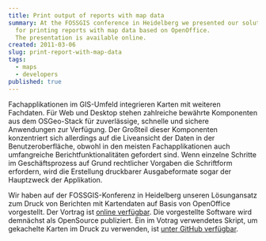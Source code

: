 ```yaml
---
title: Print output of reports with map data
summary: At the FOSSGIS conference in Heidelberg we presented our solution approach
  for printing reports with map data based on OpenOffice.
  The presentation is available online.
created: 2011-03-06
slug: print-report-with-map-data
tags:
  - maps
  - developers
published: true
---
```


Fachapplikationen im GIS-Umfeld integrieren Karten mit weiteren Fachdaten. Für Web und Desktop stehen zahlreiche bewährte Komponenten aus dem OSGeo-Stack für zuverlässige, schnelle und sichere Anwendungen zur Verfügung. Der Großteil dieser Komponenten konzentriert sich allerdings auf die Liveansicht der Daten in der Benutzeroberfläche, obwohl in den meisten Fachapplikationen auch umfangreiche Berichtfunktionalitäten gefordert sind. Wenn einzelne Schritte im Geschäftsprozess auf Grund rechtlicher Vorgaben die Schriftform erfordern, wird die Erstellung druckbarer Ausgabeformate sogar der Hauptzweck der Applikation.

Wir haben auf der FOSSGIS-Konferenz in Heidelberg unseren Lösungansatz zum Druck von Berichten mit Kartendaten auf Basis von OpenOffice vorgestellt. Der Vortrag ist [online verfügbar](/images/geOps_110405_map_reports.pdf "geOps_110405_map_reports.pdf"). Die vorgestellte Software wird demnächst als OpenSource publiziert. Ein im Votrag verwendetes Skript, um gekachelte Karten im Druck zu verwenden, ist [unter GitHub verfügbar](https://gist.github.com/903135 "GitHub - wkimage.php").
